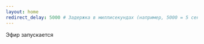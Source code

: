 ```yaml
---
layout: home
redirect_delay: 5000 # Задержка в миллисекундах (например, 5000 = 5 секунд)
---
```



Эфир запускается
